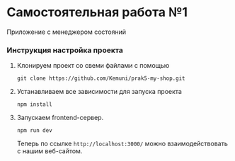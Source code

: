 # Самостоятельная работа №1
Приложение с менеджером состояний



### Инструкция настройка проекта
1. Клонируем проект со свеми файлами с помощью 
    ```shell
    git clone https://github.com/Kemuni/prak5-my-shop.git
   ```
2. Устанавливаем все зависимости для запуска проекта
    ```shell
    npm install
   ```
3. Запускаем frontend-сервер.
    ```shell
    npm run dev
   ```
   Теперь по ссылке `http://localhost:3000/` можно взаимодействовать с нашим веб-сайтом.